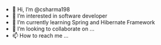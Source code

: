 - 👋 Hi, I’m @csharma198
- 👀 I’m interested in software developer
- 🌱 I’m currently learning Spring and Hibernate Framework
- 💞️ I’m looking to collaborate on ...
- 📫 How to reach me ...

<!---
csharma198/csharma198 is a ✨ special ✨ repository because its `README.md` (this file) appears on your GitHub profile.
You can click the Preview link to take a look at your changes.
--->
